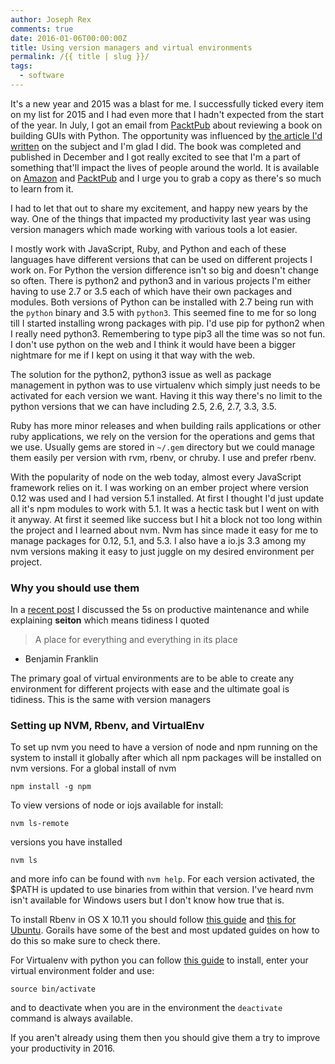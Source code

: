 ```yaml
---
author: Joseph Rex
comments: true
date: 2016-01-06T00:00:00Z
title: Using version managers and virtual environments
permalink: /{{ title | slug }}/
tags:
  - software
---
```


It's a new year and 2015 was a blast for me. I successfully ticked every item on my list for 2015 and I had even more that I hadn't expected from the start of the year.
In July, I got an email from [PacktPub][1] about reviewing a book on building GUIs with Python. The opportunity was influenced by [the article I'd written][2] on the subject and I'm glad I did. The book was completed and published in December and I got really excited to see that I'm a part of something that'll impact the lives of people around the world. It is available on [Amazon][3] and [PacktPub][4] and I urge you to grab a copy as there's so much to learn from it.
<!--more-->

I had to let that out to share my excitement, and happy new years by the way. One of the things that impacted my productivity last year was using version managers which made working with various tools a lot easier.

I mostly work with JavaScript, Ruby, and Python and each of these languages have different versions that can be used on different projects I work on. For Python the version difference isn't so big and doesn't change so often. There is python2 and python3 and in various projects I'm either having to use 2.7 or 3.5 each of which have their own packages and modules. Both versions of Python can be installed with 2.7 being run with the `python` binary and 3.5 with `python3`. This seemed fine to me for so long till I started installing wrong packages with pip. I'd use pip for python2 when I really need python3. Remembering to type pip3 all the time was so not fun. I don't use python on the web and I think it would have been a bigger nightmare for me if I kept on using it that way with the web.

The solution for the python2, python3 issue as well as package management in python was to use virtualenv which simply just needs to be activated for each version we want. Having it this way there's no limit to the python versions that we can have including 2.5, 2.6, 2.7, 3.3, 3.5.

Ruby has more minor releases and when building rails applications or other ruby applications, we rely on the version for the operations and gems that we use. Usually gems are stored in `~/.gem` directory but we could manage them easily per version with rvm, rbenv, or chruby. I use and prefer rbenv.

With the popularity of node on the web today, almost every JavaScript framework relies on it. I was working on an ember project where version 0.12 was used and I had version 5.1 installed. At first I thought I'd just update all it's npm modules to work with 5.1. It was a hectic task but I went on with it anyway. At first it seemed like success but I hit a block not too long within the project and I learned about nvm. Nvm has since made it easy for me to manage packages for 0.12, 5.1, and 5.3. I also have a io.js 3.3 among my nvm versions making it easy to just juggle on my desired environment per project.

### Why you should use them
In a [recent post](/quality-against-speed-in-development/) I discussed the 5s on productive maintenance and while explaining **seiton** which means tidiness I quoted

> A place for everything and everything in its place <br>
  - Benjamin Franklin

The primary goal of virtual environments are to be able to create any environment for different projects with ease and the ultimate goal is tidiness. This is the same with version managers

### Setting up NVM, Rbenv, and VirtualEnv
To set up nvm you need to have a version of node and npm running on the system to install it globally after which all npm packages will be installed on nvm versions. For a global install of nvm

```
npm install -g npm
```

To view versions of node or iojs available for install:
```
nvm ls-remote
```
versions you have installed
```
nvm ls
```
and more info can be found with `nvm help`. For each version activated, the $PATH is updated to use binaries from within that version. I've heard nvm isn't available for Windows users but I don't know how true that is.

To install Rbenv in OS X 10.11 you should follow [this guide][5] and [this for Ubuntu][6]. Gorails have some of the best and most updated guides on how to do this so make sure to check there.

For Virtualenv with python you can follow [this guide][7] to install, enter your virtual environment folder and use:

```
source bin/activate
```

and to deactivate when you are in the environment the `deactivate` command is always available.

If you aren't already using them then you should give them a try to improve your productivity in 2016.

[1]: http://packtpub.com
[2]: http://josephrex.me/getting-started-with-gui-development-in-python/
[3]: http://www.amazon.com/gp/product/1785283758?keywords=python%20gui%20programming%20cookbook&qid=1451209838&ref_=sr_1_1&s=books&sr=1-1
[4]: https://www.packtpub.com/application-development/python-gui-programming-cookbook
[5]: https://gorails.com/setup/osx/10.11-el-capitan
[6]: https://gorails.com/setup/ubuntu
[7]: https://hackercodex.com/guide/python-development-environment-on-mac-osx/
